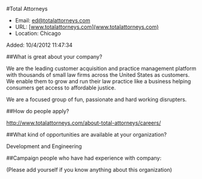 
#Total Attorneys

* Email: [ed@totalattorneys.com](mailto:ed@totalattorneys.com)
* URL: [www.totalattorneys.com](www.totalattorneys.com)
* Location: Chicago

Added: 10/4/2012 11:47:34

##What is great about your company?

We are the leading customer acquisition and practice management platform with thousands of small law firms across the United States as customers. We enable them to grow and run their law practice like a business helping consumers get access to affordable justice.



We are a focused group of fun, passionate and hard working disrupters. 

##How do people apply?

http://www.totalattorneys.com/about-total-attorneys/careers/

##What kind of opportunities are available at your organization?

Development and Engineering 

##Campaign people who have had experience with company:

(Please add yourself if you know anything about this organization)


    